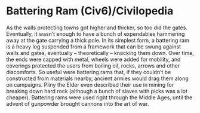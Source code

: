 # Battering Ram (Civ6)/Civilopedia

As the walls protecting towns got higher and thicker, so too did the gates. Eventually, it wasn’t enough to have a bunch of expendables hammering away at the gate carrying a thick pole. In its simplest form, a battering ram is a heavy log suspended from a framework that can be swung against walls and gates, eventually – theoretically – knocking them down. Over time, the ends were capped with metal, wheels were added for mobility, and coverings protected the users from boiling oil, rocks, arrows and other discomforts. So useful were battering rams that, if they couldn’t be constructed from materials nearby, ancient armies would drag them along on campaigns. Pliny the Elder even described their use in mining for breaking down hard rock (although a bunch of slaves with picks was a lot cheaper). Battering rams were used right through the Middle Ages, until the advent of gunpowder brought cannons into the art of war.